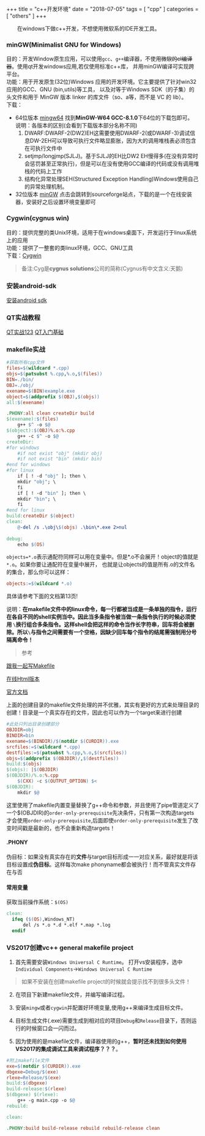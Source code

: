 +++
title = "c++开发环境"
date = "2018-07-05"
tags = [ "cpp" ]
categories = [ "others" ]
+++

　　在windows下做c++开发，不想使用微软系的IDE开发工具。  
<!--more--> 
### minGW(Minimalist GNU for Windows)

目的：开发Window原生应用，可以使用`gcc`、`g++`编译器，不使用~~微软的cl编译器~~。使用qt开发windows应用,若仅使用标准c++库，
并用minGW编译可实现跨平台。  
功能：用于开发原生(32位)Windows 应用的开发环境。它主要提供了针对win32应用的GCC、GNU (bin,utils)等工具，
以及对等于Windows SDK（的子集）的头文件和用于 MinGW 版本 linker 的库文件（so、a等，而不是 VC 的 lib）。     
下载：  

* 64位版本
[mingw64](https://sourceforge.net/projects/mingw-w64/files/) 找到**MinGW-W64 GCC-8.1.0**下64位的下载包即可。  
说明：各版本的区别(会看到下载版本部分名称不同)
	1. DWARF:DWARF-2(DW2)EH这需要使用DWARF-2(或DWARF-3)调试信息DW-2EH可以导致可执行文件略显膨胀，因为大的调用堆栈表必须包含在可执行文件中
	2. setjmp/longjmp(SJLJ)。基于SJLJ的EH比DW2 EH慢得多(在没有异常时会惩罚甚至正常执行)，但是可以在没有使用GCC编译的代码或没有调用堆栈的代码上工作
	3. 结构化异常处理SEH(Structured Exception Handling)Windows使用自己的异常处理机制。
* 32位版本
[minGW](http://www.mingw.org/ '点我访问') 
点击会跳转到sourceforge站点，下载的是一个在线安装器，安装好之后设置环境变量即可

### Cygwin(cygnus win)

目的：提供完整的类Unix环境，适用于在windows桌面下，开发运行于linux系统上的应用   
功能：提供了一整套的类linux环境，GCC、GNU工具    
下载：[Cygwin](https://cygwin.com/install.html '点我访问')
  
>备注:Cyg是**cygnus solutions**公司的简称(Cygnus有中文含义:天鹅)


### 安装android-sdk

[安装android sdk](https://blog.csdn.net/naipeng/article/details/72722682 '点我访问')

### QT实战教程

[QT实战123](https://blog.csdn.net/liang19890820/article/details/50277095 '点我访问')
[QT入门基础](<https://www.cnblogs.com/lxmwb/p/6352220.html> '点我访问')

### makefile实战

```mk
#获取所有cpp文件
files=$(wildcard *.cpp)
objs=$(patsubst %.cpp,%.o,$(files))
BIN=./bin/
OBJ=./obj/
exename=$(BIN)example.exe
object=$(addprefix $(OBJ),$(objs))
all:$(exename)

.PHONY:all clean createDir build
$(exename):$(files)
	g++ $^ -o $@ 
$(object):$(OBJ)%.o:%.cpp
	g++ -c $^ -o $@
createDir:
#for windows
	#if not exist "obj" (mkdir obj)
	#if not exist "bin" (mkdir bin)
#end for windows
#for linux
	if [ ! -d "obj" ]; then \
	mkdir "obj"; \
	fi
	if [ ! -d "bin" ]; then \
	mkdir "bin"; \
	fi
#end for linux
build:createDir $(object)
clean:
	@-del /s .\obj\$(objs) .\bin\*.exe 2>nul
	
debug:
	echo $(OS)
```
`objects=*.o`表示通配符同样可以用在变量中。但是*.o不会展开！object的值就是`*.o`。如果你要让通配符在变量中展开，
也就是让objects的值是所有.o的文件名的集合，那么你可以这样：

```makefile
objects:=$(wildcard *.o)
```
具体请参考下面的文档第13页!  

说明：**在makefile文件中的linux命令，每一行都被当成是一条单独的指令，运行在各自不同的shell实例当中。因此当多条指令被当做一条指令执行的时候必须使用
`\`换行组合多条指令。这样shell会把这样的命令当作长字符串，回车将会被删除。所以`\`与指令之间需要有一个空格，因缺少回车每个指令的结尾需强制用分号
隔离命令！**

>参考 

[跟我一起写Makefile](https://seisman.github.io/how-to-write-makefile/Makefile.pdf '点我访问')

[在线Html版本](https://seisman.github.io/how-to-write-makefile/introduction.html '点我访问')

[官方文档](https://www.gnu.org/software/make/manual/make.html#toc-An-Introduction-to-Makefiles '点我访问')

上面的创建目录的makefile文件处理的并不优雅，其实有更好的方式来处理目录的创建！目录是一个真实存在的文件，因此也可以作为一个target来进行创建

```makefile
#此处只列出目录创建部分
OBJDIR=obj
BINDIR=bin
exename=$(BINDIR)/$(notdir $(CURDIR)).exe
srcfiles:=$(wildcard *.cpp)
destfiles:=$(patsubst %.cpp,%.o,$(srcfiles))
objs=$(addprefix $(OBJDIR)/,$(destfiles))
build:$(objs)
$(objs): |$(OBJDIR)
$(OBJDIR)/%.o:%.cpp
	$(CXX) -c $(OUTPUT_OPTION) $<
$(OBJDIR):
	mkdir $@
```
这里使用了makefile内置变量替换了g++命令和参数，并且使用了pipe管道定义了一个$(OBJDIR)的`order-only-prerequisite`先决条件，只有第一次构造targets才会使用`order-only-prerequisite`,后面即使`order-only-prerequisite`发生了改变时间戳是最新的，也不会重新构造targets！

#### .PHONY
伪目标：如果没有真实存在的**文件**与target目标形成一一对应关系，最好就是将该目标设置成**伪目标**。这样每次make phonyname都会被执行！而不管真实文件存在与否

#### 常用变量

获取当前操作系统：`$(OS)`

```makefile
clean:
  ifeq ($(OS),Windows_NT)
      del /s *.o *.d *.elf *.map *.log
  endif
```

### VS2017创建vc++ general makefile project

1. 首先需要安装`Windows Universal C Runtime`。
打开vs安装程序，选中`Individual Components`->`Windows Universal C Runtime`
>如果不安装在创建makefile project的时候就会提示找不到很多头文件！

2. 在项目下新建makefile文件，并编写编译过程。

3. 安装`mingw`或者`cygwin`并配置好环境变量,使用g++来编译生成目标文件。

4. 目标生成文件(.exe)需要生成到相对应的项目`Debug`和`Release`目录下，否则运行的时候窗口会一闪而过。

5. 因为使用的是makefile文件，编译器使用的g++，**暂时还未找到如何使用VS2017的集成调试工具来调试程序？？？**。

```makefile
#附上makefile文件
exe=$(notdir $(CURDIR)).exe
dbgexe=Debug/$(exe)
rlexe=Release/$(exe)
build:$(dbgexe)
build-release:$(rlexe)
$(dbgexe) $(rlexe):
	g++ -g main.cpp -o $@
rebuild:

clean:

.PHONY:build build-release rebuild rebuild-release clean
```
